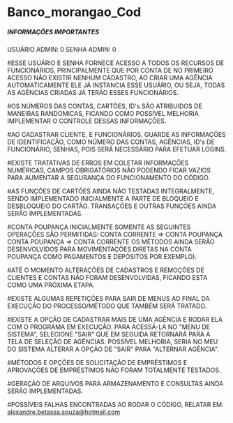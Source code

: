 # Banco_morangao_Cod

##### INFORMAÇÕES IMPORTANTES ####


USUÁRIO ADMIN: 0
SENHA ADMIN: 0


  #ESSE USUÁRIO E SENHA FORNECE ACESSO A TODOS OS RECURSOS DE FUNCIONÁRIOS, PRINCIPALMENTE QUE POR CONTA DE NO PRIMEIRO ACESSO NÃO EXISTIR NENHUM CADASTRO,
  AO CRIAR UMA AGÊNCIA AUTOMATICAMENTE ELE JÁ INSTANCIA ESSE USUÁRIO, OU SEJA, TODAS AS AGÊNCIAS CRIADAS JÁ TERÃO ESSES FUNCIONÁRIOS.

  #OS NÚMEROS DAS CONTAS, CARTÕES, ID's SÃO ATRIBUIDOS DE MANEIRAS RANDOMICAS, FICANDO COMO POSSÍVEL MELHORIA IMPLEMENTAR O CONTROLE DESSAS INFORMAÇÕES.

  #AO CADASTRAR CLIENTE, E FUNCIONÁRIOS, GUARDE AS INFORMAÇÕES DE IDENTIFICAÇÃO, COMO NÚMERO DAS CONTAS, AGÊNCIAS, ID's DE FUNCIONÁRIO, SENHAS, POIS SERÁ NECESSÁRIO     PARA  EFETUAR LOGINS.

  #EXISTE TRATATIVAS DE ERROS EM COLETAR INFORMAÇÕES NUMÉRICAS, CAMPOS OBRIGATÓRIOS NÃO PODENDO FICAR VAZIOS PARA AUMENTAR A SEGURANÇA DO FUNCIONAMENTO DO CÓDIGO.
 
  #AS FUNÇÕES DE CARTÕES AINDA NÃO TESTADAS INTEGRALMENTE, SENDO IMPLEMENTADO INICIALMENTE A PARTE DE BLOQUEIO E DESBLOQUEIO DO CARTÃO. TRANSAÇÕES E OUTRAS FUNÇÕES 
  AINDA SERÃO IMPLEMENTADAS.

  #CONTA POUPANÇA INICIALMENTE SOMENTE AS SEGUINTES OPERAÇÕES SÃO PERMITIDAS:
      CONTA CORRENTE => CONTA POUPANÇA
      CONTA POUPANÇA => CONTA CORRENTE
  OS MÉTODOS AINDA SERÃO DESENVOLVIDOS PARA MOVIMENTAÇÕES DIRETAS NA CONTA POUPANÇA COMO PAGAMENTOS E DEPÓSITOS POR EXEMPLO). 
  
  #ATÉ O MOMENTO ALTERAÇÕES DE CADASTROS E REMOÇÕES DE CLIENTES E CONTAS NÃO FORAM DESENVOLVIDAS, FICANDO ESTA COMO UMA PRÓXIMA ETAPA.
  
  #EXISTE ALGUMAS REPETIÇÕES PARA SAIR DE MENUS AO FINAL DA EXECUÇÃO DO PROCESSO/MÉTODO QUE TAMBÉM SERÁ TRATADO.
  
  #EXISTE A OPÇÃO DE CADASTRAR MAIS DE UMA AGÊNCIA E RODAR ELA COM O PROGRAMA EM EXECUÇÃO. PARA ACESSÁ-LA NO "MENU DE SISTEMA", SELECIONE "SAIR" QUE EM SEGUIDA 
  RETORNARÁ PARA A TELA DE SELEÇÃO DE AGÊNCIAS. POSSÍVEL MELHORIA, SERIA NO MEU DO SISTEMA ALTERAR A OPÇÃO DE "SAIR" PARA "ALTERNAR AGÊNCIA".
  
  #MÉTODOS E OPÇÕES DE SOLICITAÇÃO DE EMPRÉSTIMOS E APROVAÇÕES DE EMPRÉSTIMOS NÃO FORAM TOTALMENTE TESTADOS.
  
  #GERAÇÃO DE ARQUIVOS PARA ARMAZENAMENTO E CONSULTAS AINDA SERÃO IMPLEMENTADAS.
  
  #POSSÍVEIS FALHAS ENCONTRADAS AO RODAR O CÓDIGO, RELATAR EM:
  alexandre.betassa.souza@hotmail.com
          
  
  
  
  
  
  
